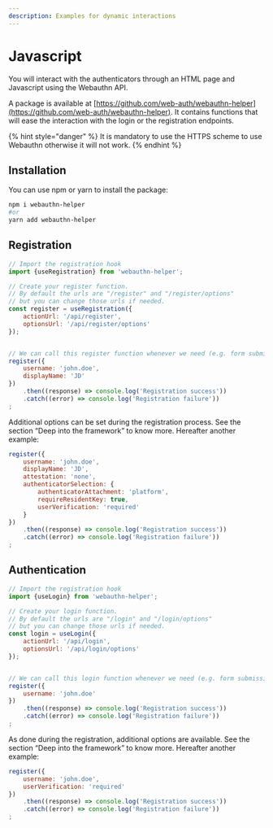 ```yaml
---
description: Examples for dynamic interactions
---
```


# Javascript

You will interact with the authenticators through an HTML page and Javascript using the Webauthn API.

A package is available at [https://github.com/web-auth/webauthn-helper](https://github.com/web-auth/webauthn-helper). It contains functions that will ease the interaction with the login or the registration endpoints.

{% hint style="danger" %}
It is mandatory to use the HTTPS scheme to use Webauthn otherwise it will not work.
{% endhint %}

## Installation

You can use npm or yarn to install the package:

```bash
npm i webauthn-helper
#or
yarn add webauthn-helper
```

## Registration

```javascript
// Import the registration hook
import {useRegistration} from 'webauthn-helper';

// Create your register function.
// By default the urls are "/register" and "/register/options"
// but you can change those urls if needed.
const register = useRegistration({
    actionUrl: '/api/register',
    optionsUrl: '/api/register/options'
});


// We can call this register function whenever we need (e.g. form submission)
register({
    username: 'john.doe',
    displayName: 'JD'
})
    .then((response) => console.log('Registration success'))
    .catch((error) => console.log('Registration failure'))
;
```

Additional options can be set during the registration process. See the section “Deep into the framework” to know more. Hereafter another example:

```javascript
register({
    username: 'john.doe',
    displayName: 'JD',
    attestation: 'none',
    authenticatorSelection: {
        authenticatorAttachment: 'platform',
        requireResidentKey: true,
        userVerification: 'required'
    }
})
    .then((response) => console.log('Registration success'))
    .catch((error) => console.log('Registration failure'))
;
```

## Authentication

```javascript
// Import the registration hook
import {useLogin} from 'webauthn-helper';

// Create your login function.
// By default the urls are "/login" and "/login/options"
// but you can change those urls if needed.
const login = useLogin({
    actionUrl: '/api/login',
    optionsUrl: '/api/login/options'
});


// We can call this login function whenever we need (e.g. form submission)
register({
    username: 'john.doe'
})
    .then((response) => console.log('Registration success'))
    .catch((error) => console.log('Registration failure'))
;
```

As done during the registration, additional options are available. See the section “Deep into the framework” to know more. Hereafter another example:

```javascript
register({
    username: 'john.doe',
    userVerification: 'required'
})
    .then((response) => console.log('Registration success'))
    .catch((error) => console.log('Registration failure'))
;
```

